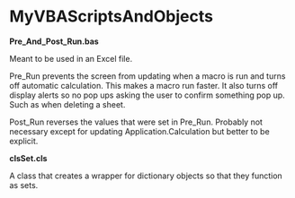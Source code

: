 # MyVBAScriptsAndObjects

**Pre_And_Post_Run.bas**

Meant to be used in an Excel file.

Pre_Run prevents the screen from updating when a macro is run and turns off automatic calculation. This makes a macro run faster. It also turns off display alerts so no pop ups asking the user to confirm something pop up. Such as when deleting a sheet.

Post_Run reverses the values that were set in Pre_Run. Probably not necessary except for updating Application.Calculation but better to be explicit. 

**clsSet.cls**

A class that creates a wrapper for dictionary objects so that they function as sets.
